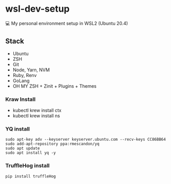 # wsl-dev-setup

💻 My personal environment setup in WSL2 (Ubuntu 20.4)

## Stack

* Ubuntu
* ZSH
* Git
* Node, Yarn, NVM
* Ruby, Renv
* GoLang
* OH MY ZSH + Zinit + Plugins + Themes

### Kraw Install

* kubectl krew install ctx
* kubectl krew install ns

### YQ install

```
sudo apt-key adv --keyserver keyserver.ubuntu.com --recv-keys CC86BB64
sudo add-apt-repository ppa:rmescandon/yq
sudo apt update
sudo apt install yq -y
```

### TruffleHog install

```
pip install truffleHog
```
